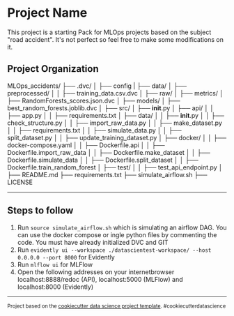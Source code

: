 Project Name
==============================

This project is a starting Pack for MLOps projects based on the subject "road accident". It's not perfect so feel free to make some modifications on it.

Project Organization
------------
MLOps_accidents/
├── .dvc/
│   ├── config
|
├── data/
│   ├── preprocessed/
│   │   ├── training_data.csv.dvc
│   ├── raw/
│
├── metrics/
│   ├── RandomForests_scores.json.dvc
│
├── models/
│   ├── best_random_forests.joblib.dvc
│
├── src/
│   ├── __init__.py
│   ├── api/
│   │   ├── app.py
│   │   ├── requirements.txt
│   ├── data/
│   │   ├── __init__.py
│   │   ├── check_structure.py
│   │   ├── import_raw_data.py
│   │   ├── make_dataset.py
│   │   ├── requirements.txt
│   │   ├── simulate_data.py
│   │   ├── split_dataset.py
│   │   ├── update_training_dataset.py
│   ├── docker/
│   │   ├── docker-compose.yaml
│   │   ├── Dockerfile.api
│   │   ├── Dockerfile.import_raw_data
│   │   ├── Dockerfile.make_dataset
│   │   ├── Dockerfile.simulate_data
│   │   ├── Dockerfile.split_dataset
│   │   ├── Dockerfile.train_random_forest
│   ├── test/
│   │   ├── test_api_endpoint.py
│
├── README.md
├── requirements.txt
├── simulate_airflow.sh
├── LICENSE

---------

## Steps to follow 

1. Run `source simulate_airflow.sh` which is simulating an airflow DAG. You can use the docker compose or ingle python files by commenting the code. You must have already initialized DVC and GIT
2. Run `evidently ui --workspace ./datascientest-workspace/ --host 0.0.0.0 --port 8000` for Evidently
3. Run `mlflow ui` for MLFlow
4. Open the following addresses on your internetbrowser localhost:8888/redoc (API), localhost:5000 (MLFlow) and localhost:8000 (Evidently)

------------------------

<p><small>Project based on the <a target="_blank" href="https://drivendata.github.io/cookiecutter-data-science/">cookiecutter data science project template</a>. #cookiecutterdatascience</small></p>
